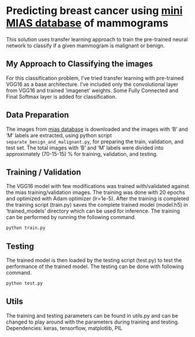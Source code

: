 # Predicting breast cancer using [mini MIAS database](http://peipa.essex.ac.uk/info/mias.html) of mammograms
This solution uses transfer learning approach to train the pre-trained neural network to classify if a given mammogram is malignant or benign.

## My Approach to Classifying the images
For this classification problem, I’ve tried transfer learning with pre-trained VGG16 as a base architecture. I’ve included only the convolutional layer from VGG16 and trained ‘imagenet’ weights. Some Fully Connected and Final Softmax layer is added for classification.

## Data Preparation
The images from [mias database](http://peipa.essex.ac.uk/info/mias.html) is downloaded and the images with ‘B’ and ‘M’ labels are extracted, using python script `separate_benign_and_malignant.py`, for preparing the train, validation, and test set. The total images with ‘B’ and ‘M’ labels were divided into approximately (70-15-15) % for training, validation, and testing. 
## Training / Validation
The VGG16 model with few modifications was trained with/validated against the mias training/validation images. The training was done with 20 epochs and optimized with Adam optimizer (lr=1e-5). After the training is completed the training script (train.py) saves the complete trained model (model.h5) in ‘trained_models’ directory which can be used for inference. The training can be performed by running the following command.
```bash
python train.py
```
## Testing
The trained model is then loaded by the testing script (test.py) to test the performance of the trained model. The testing can be done with following command.
```bash
python test.py
```
## Utils
The training and testing parameters can be found in utils.py and can be changed to play around with the parameters during training and testing. 
Dependencies: keras, tensorflow, matplotlib, PIL

